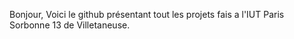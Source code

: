 Bonjour,
Voici le github présentant tout les projets fais a l'IUT Paris Sorbonne 13 de Villetaneuse.
